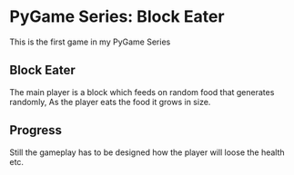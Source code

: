 # PyGame Series: Block Eater
This is the first game in my PyGame Series

## Block Eater
The main player is a block which feeds on random food that generates randomly, As the player eats the food it grows in size.

## Progress
Still the gameplay has to be designed how the player will loose the health etc.